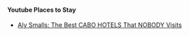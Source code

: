 
#### Youtube Places to Stay

- [Aly Smalls: The Best CABO HOTELS That NOBODY Visits](https://www.youtube.com/watch?v=_ouMKEAUVDA)

